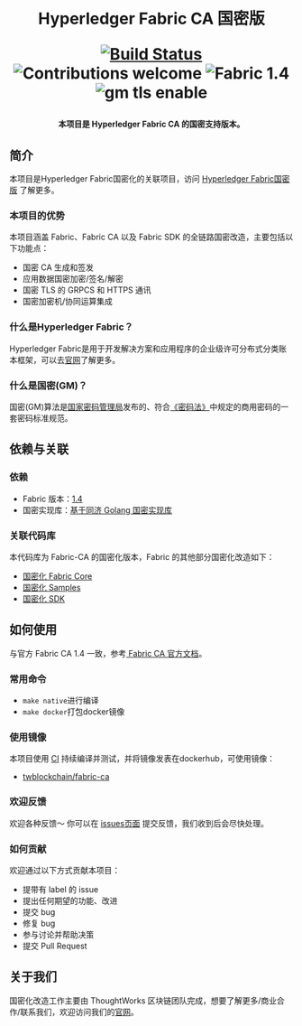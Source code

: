 <h1 align="center">
  <br>
  Hyperledger Fabric CA 国密版
  <br>
  <p align="center">
    <a href="https://ci.blockchain.thoughtworks.cn/blue/organizations/jenkins/fabric-gm%2Ffabric-ca/activity/">
      <img src="https://ci.blockchain.thoughtworks.cn/buildStatus/icon?job=fabric-gm%2Ffabric-ca" alt="Build Status">
    </a>
    <img src="https://img.shields.io/badge/contributions-welcome-orange.svg" alt="Contributions welcome">
    <img src="https://img.shields.io/badge/Fabric-1.4-blue" alt="Fabric 1.4">
    <img src="https://img.shields.io/badge/GM-enable-green" alt="gm tls enable">
  </p>
</h1>
<h4 align="center">本项目是 Hyperledger Fabric CA 的国密支持版本。</h4>

## 简介

本项目是Hyperledger Fabric国密化的关联项目，访问 [Hyperledger Fabric国密版](https://github.com/tw-bc-group/fabric) 了解更多。

### 本项目的优势
本项目涵盖 Fabric、Fabric CA 以及 Fabric SDK 的全链路国密改造，主要包括以下功能点：
* 国密 CA 生成和签发
* 应用数据国密加密/签名/解密
* 国密 TLS 的 GRPCS 和 HTTPS 通讯
* 国密加密机/协同运算集成

### 什么是Hyperledger Fabric？
Hyperledger Fabric是用于开发解决方案和应用程序的企业级许可分布式分类账本框架，可以去[官网](https://www.hyperledger.org/use/fabric)了解更多。

### 什么是国密(GM)？
国密(GM)算法是[国家密码管理局](https://www.oscca.gov.cn/)发布的、符合[《密码法》](http://www.npc.gov.cn/npc/c30834/201910/6f7be7dd5ae5459a8de8baf36296bc74.shtml)中规定的商用密码的一套密码标准规范。

## 依赖与关联

### 依赖
* Fabric 版本：[1.4](https://github.com/hyperledger/fabric/tree/release-1.4)
* 国密实现库：[基于同济 Golang 国密实现库](https://github.com/Hyperledger-TWGC/tjfoc-gm)

### 关联代码库
本代码库为 Fabric-CA 的国密化版本，Fabric 的其他部分国密化改造如下：
* [国密化 Fabric Core](https://github.com/tw-bc-group/fabric)
* [国密化 Samples](https://github.com/tw-bc-group/fabric-samples)
* [国密化 SDK](https://github.com/tw-bc-group/fabric-sdk-go)

## 如何使用
与官方 Fabric CA 1.4 一致，参考[ Fabric CA 官方文档](https://hyperledger-fabric-ca.readthedocs.io/en/release-1.4/)。

### 常用命令
* `make native`进行编译
* `make docker`打包docker镜像

### 使用镜像

本项目使用 [CI](https://ci.blockchain.thoughtworks.cn/blue/organizations/jenkins/fabric-gm%2Ffabric-ca/activity/) 持续编译并测试，并将镜像发表在dockerhub，可使用镜像：

* [twblockchain/fabric-ca](https://hub.docker.com/r/twblockchain/fabric-ca)

### 欢迎反馈
欢迎各种反馈～ 你可以在 [issues页面](https://github.com/tw-bc-group/fabric-gm/issues) 提交反馈，我们收到后会尽快处理。

### 如何贡献
欢迎通过以下方式贡献本项目：

* 提带有 label 的 issue
* 提出任何期望的功能、改进
* 提交 bug
* 修复 bug
* 参与讨论并帮助决策
* 提交 Pull Request

## 关于我们
国密化改造工作主要由 ThoughtWorks 区块链团队完成，想要了解更多/商业合作/联系我们，欢迎访问我们的[官网](https://blockchain.thoughtworks.cn/)。
